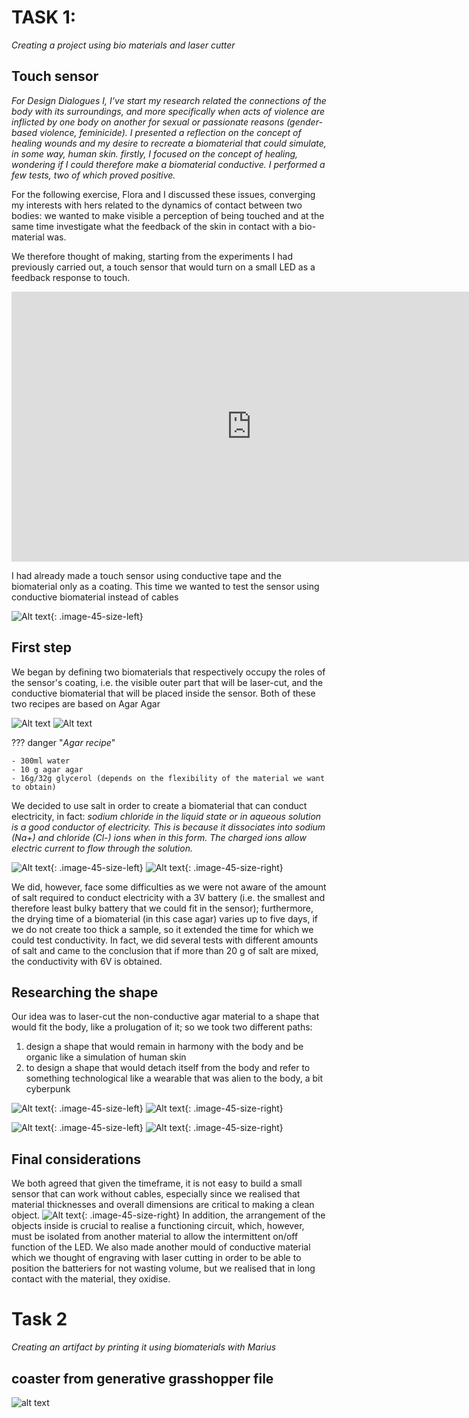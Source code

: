
# TASK 1:

*Creating a project using bio materials and laser cutter*

## Touch sensor

*For Design Dialogues I, I’ve start my research related the connections of the body with its surroundings, and more specifically when acts of violence are inflicted by one body on another for sexual or passionate reasons (gender-based violence, feminicide). I presented a reflection on the concept of healing wounds and my desire to recreate a biomaterial that could simulate, in some way, human skin. firstly, I focused on the concept of healing, wondering if I could therefore make a biomaterial conductive. I performed a few tests, two of which proved positive.*

For the following exercise, Flora and I discussed these issues, converging my interests with hers related to the dynamics of contact between two bodies: we wanted to make visible a perception of being touched and at the same time investigate what the feedback of the skin in contact with a bio-material was.

We therefore thought of making, starting from the experiments I had previously carried out, a touch sensor that would turn on a small LED as a feedback response to touch.

<iframe width="768" height="432" src="https://miro.com/app/live-embed/uXjVN3uqsSI=/?moveToViewport=-317,-168,654,491&embedId=982645797564" frameborder="0" scrolling="no" allow="fullscreen; clipboard-read; clipboard-write" allowfullscreen></iframe>

I had already made a touch sensor using conductive tape and the biomaterial only as a coating.
This time we wanted to test the sensor using conductive biomaterial instead of cables

![Alt text](<../images/image (5).png>){: .image-45-size-left}

## First step
We began by defining two biomaterials that respectively occupy the roles of the sensor's coating, i.e. the visible outer part that will be laser-cut, and the conductive biomaterial that will be placed inside the sensor.
Both of these two recipes are based on Agar Agar

![Alt text](../images/DP05.png)
![Alt text](../images/DP06.png)

<brr>
<brr>
<brr>


??? danger "*Agar recipe*"

    - 300ml water
    - 10 g agar agar
    - 16g/32g glycerol (depends on the flexibility of the material we want to obtain)

We decided to use salt in order to create a biomaterial that can conduct electricity, in fact:
*sodium chloride in the liquid state or in aqueous solution is a good conductor of electricity. This is because it dissociates into sodium (Na+) and chloride (Cl-) ions when in this form. The charged ions allow electric current to flow through the solution.*


![Alt text](../images/DP01.png){: .image-45-size-left}
![Alt text](../images/DP04.png){: .image-45-size-right}

<brr>
<brr>
<brr>


We did, however, face some difficulties as we were not aware of the amount of salt required to conduct electricity with a 3V battery (i.e. the smallest and therefore least bulky battery that we could fit in the sensor); furthermore, the drying time of a biomaterial (in this case agar) varies up to five days, if we do not create too thick a sample, so it extended the time for which we could test conductivity.
In fact, we did several tests with different amounts of salt and came to the conclusion that if more than 20 g of salt are mixed, the conductivity with 6V is obtained.

## Researching the shape

Our idea was to laser-cut the non-conductive agar material to a shape that would fit the body, like a prolugation of it; so we took two different paths:
1. design a shape that would remain in harmony with the body and be organic like a simulation of human skin
2. to design a shape that would detach itself from the body and refer to something technological like a wearable that was alien to the body, a bit cyberpunk

![Alt text](../images/inspo.png){: .image-45-size-left}
![Alt text](../images/inspo2.jpg){: .image-45-size-right}

![Alt text](../images/DP08.png){: .image-45-size-left}
![Alt text](../images/DP07.png){: .image-45-size-right}


## Final considerations

We both agreed that given the timeframe, it is not easy to build a small sensor that can work without cables, especially since we realised that material thicknesses and overall dimensions are critical to making a clean object. 
![Alt text](../images/DPGIF.gif){: .image-45-size-right}
In addition, the arrangement of the objects inside is crucial to realise a functioning circuit, which, however, must be isolated from another material to allow the intermittent on/off function of the LED. 
We also made another mould of conductive material which we thought of engraving with laser cutting in order to be able to position the batteriers for not wasting volume, but we realised that in long contact with the material, they oxidise.



# Task 2
*Creating an artifact by printing it using biomaterials with Marius*

## coaster from generative grasshopper file

![alt text](../images/digital_protyping/task2dp.gif)
